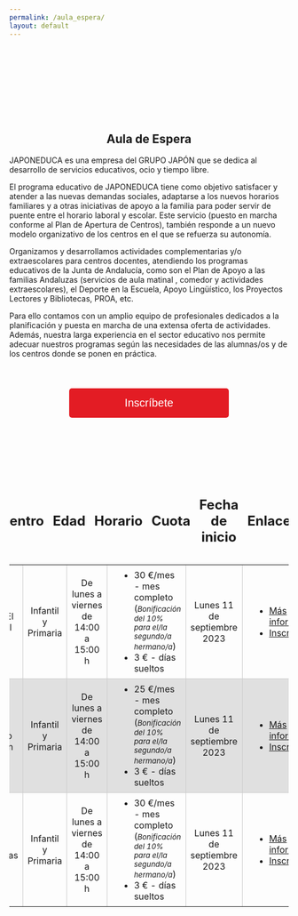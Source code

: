 ```yaml
---
permalink: /aula_espera/
layout: default
---
```



<h2 style="text-align: center;margin-top: 8em"> Aula de Espera </h2>

JAPONEDUCA es una empresa del GRUPO JAPÓN que se dedica al desarrollo de servicios educativos, ocio y tiempo libre.

El programa educativo de JAPONEDUCA tiene como objetivo satisfacer y atender a las nuevas demandas sociales, adaptarse a los nuevos horarios familiares y a otras iniciativas de apoyo a la familia para poder servir de puente entre el horario laboral y escolar. Este servicio (puesto en marcha conforme al Plan de Apertura de Centros), también responde a un nuevo modelo organizativo de los centros en el que se refuerza su autonomía.

 

Organizamos y desarrollamos actividades complementarias y/o extraescolares para centros docentes, atendiendo los programas educativos de la Junta de Andalucía, como son el Plan de Apoyo a las familias Andaluzas (servicios de aula matinal , comedor y actividades extraescolares), el Deporte en la Escuela, Apoyo Lingüístico, los Proyectos Lectores y Bibliotecas, PROA, etc.

Para ello contamos con un amplio equipo de profesionales dedicados a la planificación y puesta en marcha de una extensa oferta de actividades. Además, nuestra larga experiencia en el sector educativo nos permite adecuar nuestros programas según las necesidades de las alumnas/os y de los centros donde se ponen en práctica.


<div style="text-align:center;">
  <button class="plan-button" onclick="location.href='/payment_form/?plan=Gratis'">Inscríbete</button>
</div>



<div class="table-container">
  <table>
    <thead>
      <tr>
        <th style="width: 200px;text-align: center;">
          <h2>Centro</h2>
        <th style="width: 200px;text-align: center;">
          <h2>Edad</h2>
        </th>
        <th style="width: 200px;text-align: center;">
          <h2>Horario</h2> 
        </th>
        <th style="width: 300px;text-align: center;">
          <h2>Cuota</h2>
        </th>
        <th style="width: 200px;text-align: center;">
          <h2>Fecha de inicio</h2>
        </th>
        <th style="width: 200px;text-align: center;">
          <h2>Enlaces</h2>
        </th>
      </tr>
    </thead>
    <tbody>
      <tr>
        <td style="width: 200px;text-align: center;">CEIP El Puntal</td>
        <td style="width: 200px;text-align: center;">Infantil y Primaria</td>
        <td style="width: 200px;text-align: center;">De lunes a viernes de 14:00 a 15:00 h</td>
        <td style="width: 300px;text-align: center;">
            <ul style="list-style-type: disc; padding-left: 40px; margin: 0; text-align: left;">
                <li>30 €/mes - mes completo (<i style="font-size: smaller;">Bonificación del 10% para el/la segundo/a hermano/a</i>)</li>
                <li>3 € - días sueltos</li>
            </ul>
        </td>
        <td style="width: 200px;text-align: center;">Lunes 11 de septiembre 2023</td>
        <td style="width: 200px;text-align: center;">
            <ul style="list-style-type: disc; padding-left: 40px; margin: 0; text-align: left;">
                <li><a href="https://japonformacion.netlify.app/contacto/">Más información</a></li>
                <li><a href="https://japonformacion.netlify.app/contacto/">Inscríbete</a></li>
            </ul>
        </td>
      </tr>
      <tr>
        <td style="width: 200px;text-align: center;">CEIP Tierno Galván</td>
        <td style="width: 200px;text-align: center;">Infantil y Primaria</td>
        <td style="width: 200px;text-align: center;">De lunes a viernes de 14:00 a 15:00 h</td>
        <td style="width: 300px;text-align: center;">
            <ul style="list-style-type: disc; padding-left: 40px; margin: 0; text-align: left;">
                <li>25 €/mes - mes completo (<i style="font-size: smaller;">Bonificación del 10% para el/la segundo/a hermano/a</i>)</li>
                <li>3 € - días sueltos</li>
            </ul>
        </td>
        <td style="width: 200px;text-align: center;">Lunes 11 de septiembre 2023</td>
        <td style="width: 200px;text-align: center;">
            <ul style="list-style-type: disc; padding-left: 40px; margin: 0; text-align: left;">
                <li><a href="https://japonformacion.netlify.app/contacto/">Más información</a></li>
                <li><a href="https://japonformacion.netlify.app/contacto/">Inscríbete</a></li>
            </ul>
        </td>
      </tr>
      <tr>
        <td style="width: 200px;text-align: center;">CEIP Prácticas</td>
        <td style="width: 200px;text-align: center;">Infantil y Primaria</td>
        <td style="width: 200px;text-align: center;">De lunes a viernes de 14:00 a 15:00 h</td>
        <td style="width: 300px;text-align: center;">
            <ul style="list-style-type: disc; padding-left: 40px; margin: 0; text-align: left;">
                <li>30 €/mes - mes completo (<i style="font-size: smaller;">Bonificación del 10% para el/la segundo/a hermano/a</i>)</li>
                <li>3 € - días sueltos</li>
            </ul>
        </td>
        <td style="width: 200px;text-align: center;">Lunes 11 de septiembre 2023</td>
        <td style="width: 200px;text-align: center;">
            <ul style="list-style-type: disc; padding-left: 40px; margin: 0; text-align: left;">
                <li><a href="https://japonformacion.netlify.app/contacto/">Más información</a></li>
                <li><a href="https://japonformacion.netlify.app/contacto/">Inscríbete</a></li>
            </ul>
        </td>
      </tr>
    </tbody>
  </table>
</div>

<style>
  img {
    float: right;
    margin-left: 10px;
    margin-bottom: 5px;
    margin-top: 5px;
  }
    
  .plan-container {
    display: flex;
    justify-content: center;
    flex-wrap: wrap;
  }

  .plan {
    width: 400px; /* Ancho deseado de cada plan */
    padding: 20px;
    border: 1px solid #ccc;
    border-radius: 8px;
    background: white;
    text-align: center;
    margin-bottom: 60px; /* Espacio inferior entre cada plan */
    margin-top: 60px;
    margin-left: 12px;
    margin-right: 12px;
  }

  .plan-button2 {
    background-color: #e31c24; /* Cambio de color */
    color: white;
    border: none;
    padding: 10px 50px;
    text-align: center;
    text-decoration: none;
    display: inline-block;
    font-size: 16px;
    border-radius: 5px;
    cursor: pointer;
  }

  .plan-button2:hover {
    background-color: #9b1b20; /* Cambio de color en el hover */
  }

  .plan-button {
    background-color: #e31c24; /* Cambio de color */
    color: white;
    border: none;
    padding: 15px 100px;
    margin: 40px;
    text-align: center;
    text-decoration: none;
    display: inline-block;
    font-size: 20px;
    border-radius: 5px;
    cursor: pointer;
  }

  .plan-button:hover {
    background-color: #9b1b20; /* Cambio de color en el hover */
  }
    
    .table-container {
    margin-top: 60px; /* Ajusta el margen superior según sea necesario */
  }

  .table-container table {
    border-collapse: collapse;
    border: none; /* elimina los bordes de la tabla */
    display: flex;
    flex-direction: column;
    align-items: center;
  }

  .table-container td {
    padding: 8px;
    border: 1px solid #ccc;
    text-align: left;
  }

    .table-container th {
    padding: 8px;
    background-color: transparent !important; /* Fondo transparente */
    border: none; /* Sin bordes */
  }

  .table-container thead th {
    background-color: transparent !important; /* Fondo transparente */
  }
    
    
    .table-container tbody tr:nth-child(even) {
    background-color: #e0e0e0; /* Cambia el color de fondo para las filas pares */
  }

  /* Elimina los bordes de las celdas exteriores */
  .table-container th:first-child,
  .table-container td:first-child {
    border-left: none;
  }

  .table-container th:last-child,
  .table-container td:last-child {
    border-right: none;
  }

    
  /* Elimina la última línea horizontal */
  .table-container tr:last-child th,
  .table-container tr:last-child td {
    border-bottom: none;
  }

  /* Elimina la primera línea horizontal */
  .table-container tr:first-child th,
  .table-container tr:first-child td {
    border-top: none;
  }

    /* Elimina la segunda línea horizontal */
  .table-container tr:nth-child(2) th,
  .table-container tr:nth-child(2) td {
    border-top: none;
  }
</style>
